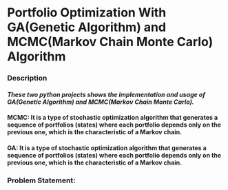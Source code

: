 # Portfolio Optimization With GA(Genetic Algorithm) and MCMC(Markov Chain Monte Carlo) Algorithm

### Description
#### _These two python projects shows the implementation and usage of GA(Genetic Algorithm) and MCMC(Markov Chain Monte Carlo)._
#### MCMC: It is a type of stochastic optimization algorithm that generates a sequence of portfolios (states) where each portfolio depends only on the previous one, which is the characteristic of a Markov chain.
#### GA: It is a type of stochastic optimization algorithm that generates a sequence of portfolios (states) where each portfolio depends only on the previous one, which is the characteristic of a Markov chain.

### Problem Statement:



